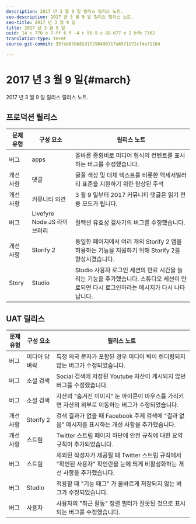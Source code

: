 ```yaml
---
description: 2017 년 3 월 9 일 릴리스 릴리스 노트.
seo-description: 2017 년 3 월 9 일 릴리스 릴리스 노트.
seo-title: 2017 년 3 월 9 일
title: 2017 년 3 월 9 일
uuid: 14 c 770 e 7-ff 6 f -4 c 56-9 c 88-677 e 2 bfb 7362
translation-type: tm+mt
source-git-commit: 35feb87bb82d1f298496717a65f1972cf4e71104

---
```



# 2017 년 3 월 9 일{#march}

2017 년 3 월 9 일 릴리스 릴리스 노트.

## 프로덕션 릴리스

| **문제 유형** | **구성 요소** | **릴리스 노트** |
|---|---|---|
| 버그 | apps | 올바른 종횡비로 미디어 형식의 컨텐트를 표시하는 버그를 수정했습니다. |
| 개선 사항 | 댓글 | 글꼴 색상 및 대체 텍스트를 비롯한 액세서빌러티 표준을 지원하기 위한 향상된 주석 |
| 개선 사항 | 커뮤니티 의견 | 3 월 9 일부터 2017 커뮤니티 댓글은 읽기 전용 모드가 됩니다. |
| 버그 | Livefyre Node JS 라이브러리 | 컬렉션 유효성 검사기의 버그를 수정했습니다. |
| 개선 사항 | Storify 2 | 동일한 페이지에서 여러 개의 Storify 2 앱을 허용하는 기능을 지원하기 위해 Storify 2를 향상시켰습니다. |
| Story | Studio | Studio 사용자 로그인 세션의 만료 시간을 늘리는 기능을 추가했습니다. 스튜디오 세션이 만료되면 다시 로그인하라는 메시지가 다시 나타납니다. |

## UAT 릴리스

| **문제 유형** | **구성 요소** | **릴리스 노트** |
|---|---|---|
| 버그 | 미디어 담벼락 | 특정 외국 문자가 포함된 경우 미디어 벽이 렌더링되지 않는 버그가 수정되었습니다. |
| 버그 | 소셜 검색 | Social 검색에 저장된 Youtube 자산이 게시되지 않던 버그를 수정했습니다. |
| 버그 | 소셜 검색 | 자산의 "숨겨진 이미지" 눈 아이콘이 마우스를 가리키면 자산의 외부로 이동하는 버그가 수정되었습니다. |
| 개선 사항 | Storify 2 | 검색 결과가 없을 때 Facebook 주제 검색에 "결과 없음" 메시지를 표시하는 개선 사항을 추가했습니다. |
| 개선 사항 | 스트림 | Twitter 스트림 페이지 하단에 안전 규칙에 대한 요약 규칙이 추가되었습니다. |
| 버그 | 스트림 | 제외된 작성자가 제공될 때 Twitter 스트림 규칙에서 "확인된 사용자" 확인란을 눈에 띄게 비활성화하는 개선 사항을 추가했습니다. |
| 버그 | Studio | 적용할 때 "기능 태그" 가 올바르게 저장되지 않는 버그가 수정되었습니다. |
| 버그 | 사용자 | 사용자의 "최근 활동" 정렬 필터가 잘못된 것으로 표시되는 버그를 수정했습니다. |

